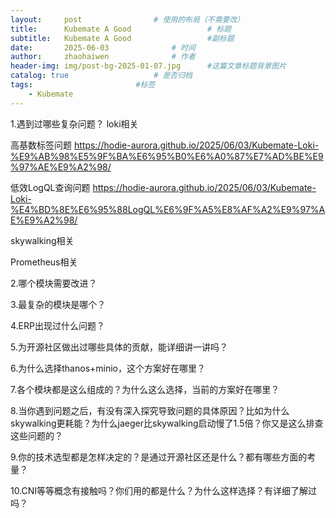 ```yaml
---
layout:     post   				# 使用的布局（不需要改）
title:      Kubemate A Good           		# 标题 
subtitle:   Kubemate A Good 				#副标题
date:       2025-06-03				# 时间
author:     zhaohaiwen 				# 作者
header-img: img/post-bg-2025-01-07.jpg		#这篇文章标题背景图片
catalog: true 					# 是否归档
tags:						#标签
    - Kubemate
---
```

1.遇到过哪些复杂问题？
loki相关

高基数标签问题
https://hodie-aurora.github.io/2025/06/03/Kubemate-Loki-%E9%AB%98%E5%9F%BA%E6%95%B0%E6%A0%87%E7%AD%BE%E9%97%AE%E9%A2%98/

低效LogQL查询问题
https://hodie-aurora.github.io/2025/06/03/Kubemate-Loki-%E4%BD%8E%E6%95%88LogQL%E6%9F%A5%E8%AF%A2%E9%97%AE%E9%A2%98/

skywalking相关

Prometheus相关

2.哪个模块需要改进？

3.最复杂的模块是哪个？

4.ERP出现过什么问题？

5.为开源社区做出过哪些具体的贡献，能详细讲一讲吗？

6.为什么选择thanos+minio，这个方案好在哪里？

7.各个模块都是这么组成的？为什么这么选择，当前的方案好在哪里？

8.当你遇到问题之后，有没有深入探究导致问题的具体原因？比如为什么skywalking更耗能？为什么jaeger比skywalking启动慢了1.5倍？你又是这么排查这些问题的？

9.你的技术选型都是怎样决定的？是通过开源社区还是什么？都有哪些方面的考量？

10.CNI等等概念有接触吗？你们用的都是什么？为什么这样选择？有详细了解过吗？

